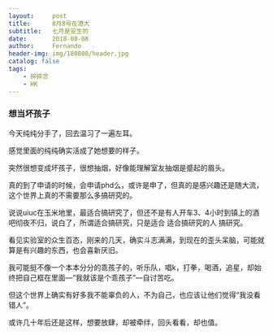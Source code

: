 ```yaml
---
layout:     post
title:      8月8号在港大
subtitle:   七月是安生的
date:       2018-08-08
author:     Fernando
header-img: img/180808/header.jpg
catalog: false
tags:
    - 碎碎念
    - HK
---
```


### 想当坏孩子

今天纯纯分手了，回去温习了一遍左耳。

感觉里面的纯纯确实活成了她想要的样子。

突然很想变成坏孩子，很想抽烟，好像能理解室友抽烟是蹙起的眉头。

真的到了申请的时候，会申请phd么，或许是申了，但真的是感兴趣还是随大流，这个世界上真的不需要那么多搞研究的。

说说uiuc在玉米地里，最适合搞研究了，但还不是有人开车3、4小时到镇上的酒吧彻夜不归，说白了，所谓适合搞研究，只是适合 适合搞研究的人 搞研究。

看见实验室的众生百态，刚来的几天，确实斗志满满，到现在的歪头呆脑，可能就算是有兴趣的东西，也会喜新厌旧。

我可能挺不像一个本本分分的乖孩子的，听乐队，唱k，打拳，喝酒，追星，却始终把自己框在里面—“我就该是个乖孩子”—自讨苦吃。

但这个世界上确实有好多我不能辜负的人，不为自己，也应该让他们觉得“我没看错人”。

或许几十年后还是这样，想要放肆，却被牵绊，回头看看，却也值。